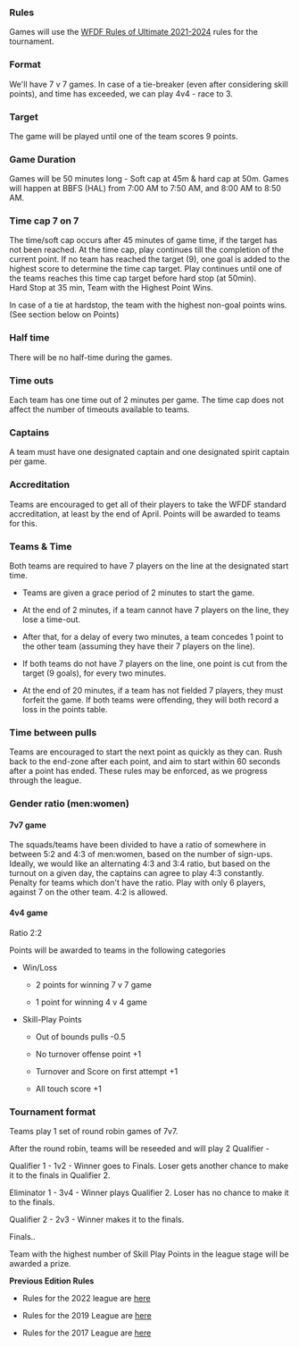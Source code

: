 ### Rules

Games will use the [WFDF Rules of Ultimate 2021-2024](https://rules.wfdf.org/) rules for the tournament.

### Format

We'll have 7 v 7 games. In case of a tie-breaker (even after considering skill points), and time has exceeded, we can play 4v4 - race to 3.

### Target

The game will be played until one of the team scores 9 points.

### Game Duration

Games will be 50 minutes long - Soft cap at 45m & hard cap at 50m. Games will happen at BBFS (HAL) from 7:00 AM to 7:50 AM, and 8:00 AM to 8:50 AM.

### Time cap 7 on 7

The time/soft cap occurs after 45 minutes of game time, if the target has not been reached. At the time cap, play continues till the completion of the current point. If no team has reached the target (9), one goal is added to the highest score to determine the time cap target. Play continues until one of the teams reaches this time cap target before hard stop (at 50min).\
Hard Stop at 35 min, Team with the Highest Point Wins.

In case of a tie at hardstop, the team with the highest non-goal points wins. (See section below on Points)

### Half time

There will be no half-time during the games.

### Time outs

Each team has one time out of 2 minutes per game. The time cap does not affect the number of timeouts available to teams.

### Captains

A team must have one designated captain and one designated spirit captain per game.

### Accreditation

Teams are encouraged to get all of their players to take the WFDF standard accreditation, at least by the end of April. Points will be awarded to teams for this.

### Teams & Time

Both teams are required to have 7 players on the line at the designated start time.

-   Teams are given a grace period of 2 minutes to start the game.

-   At the end of 2 minutes, if a team cannot have 7 players on the line, they lose a time-out.

-   After that, for a delay of every two minutes, a team concedes 1 point to the other team (assuming they have their 7 players on the line).

-   If both teams do not have 7 players on the line, one point is cut from the target (9 goals), for every two minutes.

-   At the end of 20 minutes, if a team has not fielded 7 players, they must forfeit the game. If both teams were offending, they will both record a loss in the points table.

### Time between pulls

Teams are encouraged to start the next point as quickly as they can. Rush back to the end-zone after each point, and aim to start within 60 seconds after a point has ended. These rules may be enforced, as we progress through the league.

### Gender ratio (men:women)

#### 7v7 game

The squads/teams have been divided to have a ratio of somewhere in between 5:2 and 4:3 of men:women, based on the number of sign-ups. Ideally, we would like an alternating 4:3 and 3:4 ratio, but based on the turnout on a given day, the captains can agree to play 4:3 constantly. Penalty for teams which don't have the ratio. Play with only 6 players, against 7 on the other team. 4:2 is allowed.

#### 4v4 game

Ratio 2:2

Points will be awarded to teams in the following categories

-   Win/Loss

    -   2 points for winning 7 v 7 game

    -   1 point for winning 4 v 4 game

-   Skill-Play Points

    -   Out of bounds pulls -0.5

    -   No turnover offense point +1

    -   Turnover and Score on first attempt +1

    -   All touch score +1

### Tournament format

Teams play 1 set of round robin games of 7v7.

After the round robin, teams will be reseeded and will play 2 Qualifier -

Qualifier 1 - 1v2 - Winner goes to Finals. Loser gets another chance to make it to the finals in Qualifier 2.

Eliminator 1 - 3v4 - Winner plays Qualifier 2. Loser has no chance to make it to the finals.

Qualifier 2 - 2v3 - Winner makes it to the finals.

Finals..

Team with the highest number of Skill Play Points in the league stage will be awarded a prize.

**Previous Edition Rules**

-   Rules for the 2022 league are [here](https://tiks-ultimate.in/masala-idli-2022/#rules)

-   Rules for the 2019 League are [here](https://rsvp.tiks-ultimate.in/post/5c78efc951a13b000ab40941)

-   Rules for the 2017 League are [here](https://tiks-ultimate.in/archive/masala-idli-2017/)
